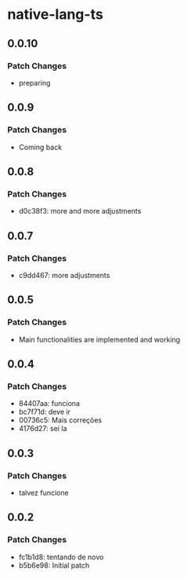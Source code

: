 # native-lang-ts

## 0.0.10

### Patch Changes

- preparing

## 0.0.9

### Patch Changes

- Coming back

## 0.0.8

### Patch Changes

- d0c38f3: more and more adjustments

## 0.0.7

### Patch Changes

- c9dd467: more adjustments

## 0.0.5

### Patch Changes

- Main functionalities are implemented and working

## 0.0.4

### Patch Changes

- 84407aa: funciona
- bc7f71d: deve ir
- 00736c5: Mais correções
- 4176d27: sei la

## 0.0.3

### Patch Changes

- talvez funcione

## 0.0.2

### Patch Changes

- fc1b1d8: tentando de novo
- b5b6e98: Initial patch
